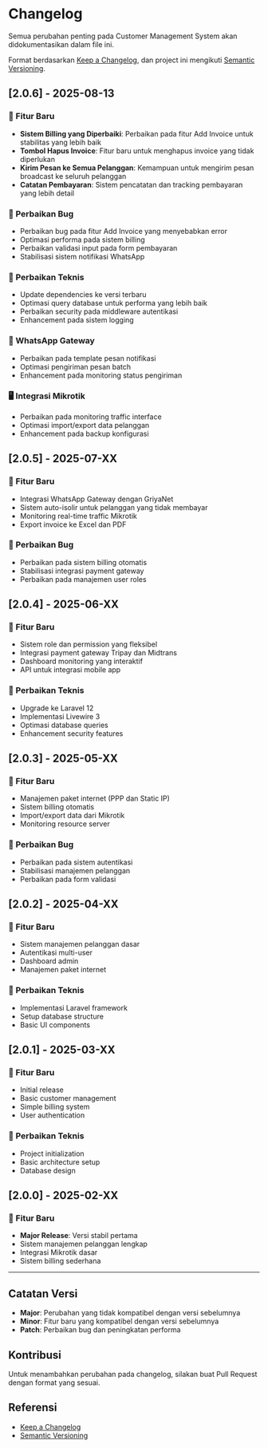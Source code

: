 # Changelog

Semua perubahan penting pada Customer Management System akan didokumentasikan dalam file ini.

Format berdasarkan [Keep a Changelog](https://keepachangelog.com/en/1.0.0/),
dan project ini mengikuti [Semantic Versioning](https://semver.org/spec/v2.0.0.html).

## [2.0.6] - 2025-08-13

### 🚀 Fitur Baru
- **Sistem Billing yang Diperbaiki**: Perbaikan pada fitur Add Invoice untuk stabilitas yang lebih baik
- **Tombol Hapus Invoice**: Fitur baru untuk menghapus invoice yang tidak diperlukan
- **Kirim Pesan ke Semua Pelanggan**: Kemampuan untuk mengirim pesan broadcast ke seluruh pelanggan
- **Catatan Pembayaran**: Sistem pencatatan dan tracking pembayaran yang lebih detail

### 🐛 Perbaikan Bug
- Perbaikan bug pada fitur Add Invoice yang menyebabkan error
- Optimasi performa pada sistem billing
- Perbaikan validasi input pada form pembayaran
- Stabilisasi sistem notifikasi WhatsApp

### 🔧 Perbaikan Teknis
- Update dependencies ke versi terbaru
- Optimasi query database untuk performa yang lebih baik
- Perbaikan security pada middleware autentikasi
- Enhancement pada sistem logging

### 📱 WhatsApp Gateway
- Perbaikan pada template pesan notifikasi
- Optimasi pengiriman pesan batch
- Enhancement pada monitoring status pengiriman

### 🖥️ Integrasi Mikrotik
- Perbaikan pada monitoring traffic interface
- Optimasi import/export data pelanggan
- Enhancement pada backup konfigurasi

## [2.0.5] - 2025-07-XX

### 🚀 Fitur Baru
- Integrasi WhatsApp Gateway dengan GriyaNet
- Sistem auto-isolir untuk pelanggan yang tidak membayar
- Monitoring real-time traffic Mikrotik
- Export invoice ke Excel dan PDF

### 🐛 Perbaikan Bug
- Perbaikan pada sistem billing otomatis
- Stabilisasi integrasi payment gateway
- Perbaikan pada manajemen user roles

## [2.0.4] - 2025-06-XX

### 🚀 Fitur Baru
- Sistem role dan permission yang fleksibel
- Integrasi payment gateway Tripay dan Midtrans
- Dashboard monitoring yang interaktif
- API untuk integrasi mobile app

### 🔧 Perbaikan Teknis
- Upgrade ke Laravel 12
- Implementasi Livewire 3
- Optimasi database queries
- Enhancement security features

## [2.0.3] - 2025-05-XX

### 🚀 Fitur Baru
- Manajemen paket internet (PPP dan Static IP)
- Sistem billing otomatis
- Import/export data dari Mikrotik
- Monitoring resource server

### 🐛 Perbaikan Bug
- Perbaikan pada sistem autentikasi
- Stabilisasi manajemen pelanggan
- Perbaikan pada form validasi

## [2.0.2] - 2025-04-XX

### 🚀 Fitur Baru
- Sistem manajemen pelanggan dasar
- Autentikasi multi-user
- Dashboard admin
- Manajemen paket internet

### 🔧 Perbaikan Teknis
- Implementasi Laravel framework
- Setup database structure
- Basic UI components

## [2.0.1] - 2025-03-XX

### 🚀 Fitur Baru
- Initial release
- Basic customer management
- Simple billing system
- User authentication

### 🔧 Perbaikan Teknis
- Project initialization
- Basic architecture setup
- Database design

## [2.0.0] - 2025-02-XX

### 🚀 Fitur Baru
- **Major Release**: Versi stabil pertama
- Sistem manajemen pelanggan lengkap
- Integrasi Mikrotik dasar
- Sistem billing sederhana

---

## Catatan Versi

- **Major**: Perubahan yang tidak kompatibel dengan versi sebelumnya
- **Minor**: Fitur baru yang kompatibel dengan versi sebelumnya
- **Patch**: Perbaikan bug dan peningkatan performa

## Kontribusi

Untuk menambahkan perubahan pada changelog, silakan buat Pull Request dengan format yang sesuai.

## Referensi

- [Keep a Changelog](https://keepachangelog.com/en/1.0.0/)
- [Semantic Versioning](https://semver.org/spec/v2.0.0.html)
